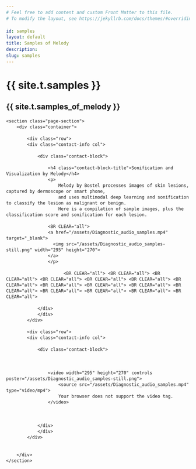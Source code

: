 ```yaml
---
# Feel free to add content and custom Front Matter to this file.
# To modify the layout, see https://jekyllrb.com/docs/themes/#overriding-theme-defaults

id: samples
layout: default
title: Samples of Melody
description: 
slug: samples
---
```

<!-- <div id="player" data-plyr-provider="vimeo" data-plyr-embed-id="331429597" data-vimeo-responsive="true" data-vimeo-autplay="true"></div> -->
<div class="page-header">
    <div class="page-header__content container">
        <h1 class="h5 page-label">{{ site.t.samples }}</h1>
        <h2 class="h1 page-title">{{ site.t.samples_of_melody }}</h2>
    </div>
</div>
<article class="page-content">    
   
    
    <section class="page-section">
        <div class="container">
        
            <div class="row">
            <div class="contact-info col">
            
                <div class="contact-block">
                
                    <h4 class="contact-block-title">Sonification and Visualization by Melody</h4>
                    <p>
                        Melody by Bostel processes images of skin lesions, captured by dermoscope or smart phone, 
                        and uses multimodal deep learning and sonification to classify the lesion as malignant or benign.
                        Here is a compilation of sample images, plus the classification score and sonification for each lesion.
                  
                    <BR CLEAR="all">
                    <a href="/assets/Diagnostic_audio_samples.mp4" target="_blank">
                      <img src="/assets/Diagnostic_audio_samples-still.png" width="295" height="270">
                    </a>
                    </p>
                    
                          <BR CLEAR="all"> <BR CLEAR="all"> <BR CLEAR="all"> <BR CLEAR="all"> <BR CLEAR="all"> <BR CLEAR="all"> <BR CLEAR="all"> <BR CLEAR="all"> <BR CLEAR="all"> <BR CLEAR="all"> <BR CLEAR="all"> <BR CLEAR="all"> <BR CLEAR="all"> <BR CLEAR="all"> <BR CLEAR="all">
              
                </div>   
                </div>   
            </div>
            
            <div class="row">
            <div class="contact-info col">
            
                <div class="contact-block">
                
            
                    
                    <video width="295" height="270" controls poster="/assets/Diagnostic_audio_samples-still.png">
                    	<source src="/assets/Diagnostic_audio_samples.mp4" type="video/mp4">
                    	Your browser does not support the video tag.
                    </video>

                 
                    
                </div>   
                </div>   
            </div>


        </div>
    </section> 
 
 
 
 
 
</article>
